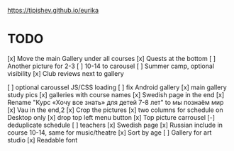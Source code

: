 https://tipishev.github.io/eurika

# TODO

[x] Move the main Gallery under all courses
[x] Quests at the bottom
[ ] Another picture for 2-3
[ ] 10-14 to carousel
[ ] Summer camp, optional visibility
[x] Club reviews next to gallery

[ ] optional caroussel JS/CSS loading
[ ] fix Android gallery
[x] main gallery study pics
[x] galleries with course names
[x] Swedish page in the end
[x] Rename "Курс «Хочу все знать» для детей 7-8 лет" to мы познаём мир
[x] Vau in the end,2
[x] Crop the pictures
[x] two columns for schedule on Desktop only
[x] drop top left menu button
[x] Top picture carrousel
[-] deduplicate schedule
[ ] teachers
[x] Swedish page
[x] Russian include in course 10-14, same for music/theatre
[x] Sort by age
[ ] Gallery for art studio
[x] Readable font
